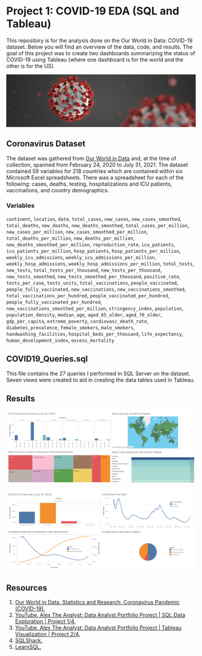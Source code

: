 # Project 1: COVID-19 EDA (SQL and Tableau)

This repository is for the analysis done on the Our World in Data: COVID-19 dataset. Below you will find an overview of the data, code, and results. The goal of this project was to create two dashboards summarizing the status of COVID-19 using Tableau (where one dashboard is for the world and the other is for the US).

<img src="Images/covid-banner.jpg">

## Coronavirus Dataset

The dataset was gathered from [Our World in Data](https://ourworldindata.org/coronavirus) and, at the time of collection, spanned from February 24, 2020 to July 31, 2021. The dataset contained 59 variables for 218 countries which are contained within six Microsoft Excel spreadsheets. There was a spreadsheet for each of the following: cases, deaths, testing, hospitalizations and ICU patients, vaccinations, and country demographics.

### Variables
`continent`, `location`, `date`, `total_cases`, `new_cases`, `new_cases_smoothed`, `total_deaths`, `new_deaths`, `new_deaths_smoothed`, `total_cases_per_million`, `new_cases_per_million`, `new_cases_smoothed_per_million`, `total_deaths_per_million`, `new_deaths_per_million`, `new_deaths_smoothed_per_million`, `reproduction_rate`, `icu_patients`, `icu_patients_per_million`, `hosp_patients`, `hosp_patients_per_million`, `weekly_icu_admissions`, `weekly_icu_admissions_per_million`, `weekly_hosp_admissions`, `weekly_hosp_admissions_per_million`, `total_tests`, `new_tests`, `total_tests_per_thousand`, `new_tests_per_thousand`, `new_tests_smoothed`, `new_tests_smoothed_per_thousand`, `positive_rate`, `tests_per_case`, `tests_units`, `total_vaccinations`, `people_vaccinated`, `people_fully_vaccinated`, `new_vaccinations`, `new_vaccinations_smoothed`, `total_vaccinations_per_hundred`, `people_vaccinated_per_hundred`, `people_fully_vaccinated_per_hundred`, `new_vaccinations_smoothed_per_million`, `stringency_index`, `population`, `population_density`, `median_age`, `aged_65_older`, `aged_70_older`, `gdp_per_capita`, `extreme_poverty`, `cardiovasc_death_rate`, `diabetes_prevalence`, `female_smokers`, `male_smokers`, `handwashing_facilities`, `hospital_beds_per_thousand`, `life_expectancy`, `human_development_index`, `excess_mortality`

## COVID19_Queries.sql

This file contains the 27 queries I performed in SQL Server on the dataset. Seven views were created to aid in creating the data tables used in Tableau.

## Results

[<img src="Images/COVID19-World-Summary.png">](https://public.tableau.com/app/profile/michael.bryant5195/viz/COVID-19WorldSummaryJuly312021/Dashboard1)

[<img src="Images/COVID-19-US-Summary.png">](https://public.tableau.com/app/profile/michael.bryant5195/viz/COVID-19USSummaryJuly312021/Dashboard1)

## Resources

1. [Our World in Data. Statistics and Research: Coronavirus Pandemic (COVID-19).](https://ourworldindata.org/coronavirus)
2. [YouTube. Alex The Analyst: Data Analyst Portfolio Project | SQL Data Exploration | Project 1/4.](https://www.youtube.com/watch?v=qfyynHBFOsM)
3. [YouTube. Alex The Analyst: Data Analyst Portfolio Project | Tableau Visualization | Project 2/4.](https://www.youtube.com/watch?v=QILNlRvJlfQ)
4. [SQLShack.](https://www.sqlshack.com/)
5. [LearnSQL.](https://www.LearnSQL.com/blog/)

